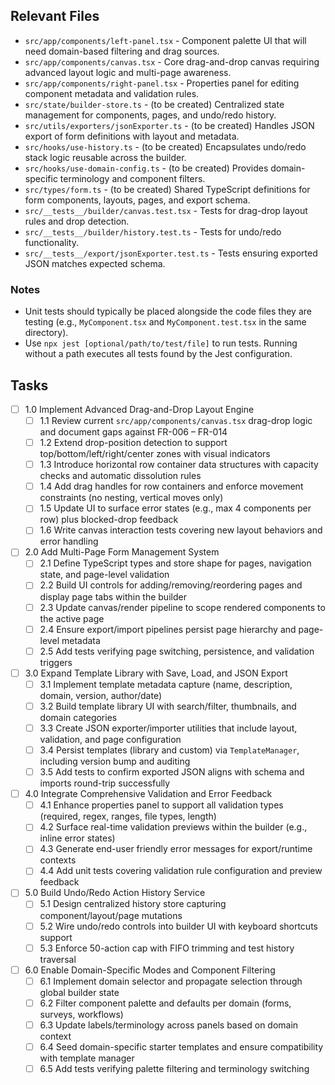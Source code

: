 ## Relevant Files

- `src/app/components/left-panel.tsx` - Component palette UI that will need domain-based filtering and drag sources.
- `src/app/components/canvas.tsx` - Core drag-and-drop canvas requiring advanced layout logic and multi-page awareness.
- `src/app/components/right-panel.tsx` - Properties panel for editing component metadata and validation rules.
- `src/state/builder-store.ts` - (to be created) Centralized state management for components, pages, and undo/redo history.
- `src/utils/exporters/jsonExporter.ts` - (to be created) Handles JSON export of form definitions with layout and metadata.
- `src/hooks/use-history.ts` - (to be created) Encapsulates undo/redo stack logic reusable across the builder.
- `src/hooks/use-domain-config.ts` - (to be created) Provides domain-specific terminology and component filters.
- `src/types/form.ts` - (to be created) Shared TypeScript definitions for form components, layouts, pages, and export schema.
- `src/__tests__/builder/canvas.test.tsx` - Tests for drag-drop layout rules and drop detection.
- `src/__tests__/builder/history.test.ts` - Tests for undo/redo functionality.
- `src/__tests__/export/jsonExporter.test.ts` - Tests ensuring exported JSON matches expected schema.

### Notes

- Unit tests should typically be placed alongside the code files they are testing (e.g., `MyComponent.tsx` and `MyComponent.test.tsx` in the same directory).
- Use `npx jest [optional/path/to/test/file]` to run tests. Running without a path executes all tests found by the Jest configuration.

## Tasks

- [ ] 1.0 Implement Advanced Drag-and-Drop Layout Engine
  - [ ] 1.1 Review current `src/app/components/canvas.tsx` drag-drop logic and document gaps against FR-006 – FR-014
  - [ ] 1.2 Extend drop-position detection to support top/bottom/left/right/center zones with visual indicators
  - [ ] 1.3 Introduce horizontal row container data structures with capacity checks and automatic dissolution rules
  - [ ] 1.4 Add drag handles for row containers and enforce movement constraints (no nesting, vertical moves only)
  - [ ] 1.5 Update UI to surface error states (e.g., max 4 components per row) plus blocked-drop feedback
  - [ ] 1.6 Write canvas interaction tests covering new layout behaviors and error handling
- [ ] 2.0 Add Multi-Page Form Management System
  - [ ] 2.1 Define TypeScript types and store shape for pages, navigation state, and page-level validation
  - [ ] 2.2 Build UI controls for adding/removing/reordering pages and display page tabs within the builder
  - [ ] 2.3 Update canvas/render pipeline to scope rendered components to the active page
  - [ ] 2.4 Ensure export/import pipelines persist page hierarchy and page-level metadata
  - [ ] 2.5 Add tests verifying page switching, persistence, and validation triggers
- [ ] 3.0 Expand Template Library with Save, Load, and JSON Export
  - [ ] 3.1 Implement template metadata capture (name, description, domain, version, author/date)
  - [ ] 3.2 Build template library UI with search/filter, thumbnails, and domain categories
  - [ ] 3.3 Create JSON exporter/importer utilities that include layout, validation, and page configuration
  - [ ] 3.4 Persist templates (library and custom) via `TemplateManager`, including version bump and auditing
  - [ ] 3.5 Add tests to confirm exported JSON aligns with schema and imports round-trip successfully
- [ ] 4.0 Integrate Comprehensive Validation and Error Feedback
  - [ ] 4.1 Enhance properties panel to support all validation types (required, regex, ranges, file types, length)
  - [ ] 4.2 Surface real-time validation previews within the builder (e.g., inline error states)
  - [ ] 4.3 Generate end-user friendly error messages for export/runtime contexts
  - [ ] 4.4 Add unit tests covering validation rule configuration and preview feedback
- [ ] 5.0 Build Undo/Redo Action History Service
  - [ ] 5.1 Design centralized history store capturing component/layout/page mutations
  - [ ] 5.2 Wire undo/redo controls into builder UI with keyboard shortcuts support
  - [ ] 5.3 Enforce 50-action cap with FIFO trimming and test history traversal
- [ ] 6.0 Enable Domain-Specific Modes and Component Filtering
  - [ ] 6.1 Implement domain selector and propagate selection through global builder state
  - [ ] 6.2 Filter component palette and defaults per domain (forms, surveys, workflows)
  - [ ] 6.3 Update labels/terminology across panels based on domain context
  - [ ] 6.4 Seed domain-specific starter templates and ensure compatibility with template manager
  - [ ] 6.5 Add tests verifying palette filtering and terminology switching
